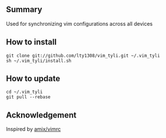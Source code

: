 ## Summary

Used for synchronizing vim configurations across all devices

## How to install

    git clone git://github.com/lty1308/vim_tyli.git ~/.vim_tyli
    sh ~/.vim_tyli/install.sh

## How to update

    cd ~/.vim_tyli
    git pull --rebase

## Acknowledgement

Inspired by [amix/vimrc](https://github.com/amix/vimrc/blob/master/)

